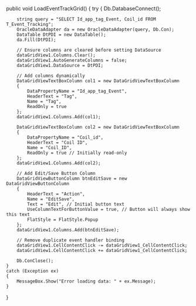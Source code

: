 public void LoadEventTrackGrid()
{
    try
    {
        Db.DatabaseConnect();

        string query = "SELECT Id_app_tag_Event, Coil_id FROM T_Event_Tracking";
        OracleDataAdapter da = new OracleDataAdapter(query, Db.Con);
        DataTable DtPDI = new DataTable();
        da.Fill(DtPDI);

        // Ensure columns are cleared before setting DataSource
        dataGridView1.Columns.Clear();
        dataGridView1.AutoGenerateColumns = false;
        dataGridView1.DataSource = DtPDI;

        // Add columns dynamically
        DataGridViewTextBoxColumn col1 = new DataGridViewTextBoxColumn
        {
            DataPropertyName = "Id_app_tag_Event",
            HeaderText = "Tag",
            Name = "Tag",
            ReadOnly = true
        };
        dataGridView1.Columns.Add(col1);

        DataGridViewTextBoxColumn col2 = new DataGridViewTextBoxColumn
        {
            DataPropertyName = "Coil_id",
            HeaderText = "Coil ID",
            Name = "Coil_ID",
            ReadOnly = true // Initially read-only
        };
        dataGridView1.Columns.Add(col2);

        // Add Edit/Save Button Column
        DataGridViewButtonColumn btnEditSave = new DataGridViewButtonColumn
        {
            HeaderText = "Action",
            Name = "EditSave",
            Text = "Edit", // Initial button text
            UseColumnTextForButtonValue = true, // Button will always show this text
            FlatStyle = FlatStyle.Popup
        };
        dataGridView1.Columns.Add(btnEditSave);

        // Remove duplicate event handler binding
        dataGridView1.CellContentClick -= dataGridView1_CellContentClick;
        dataGridView1.CellContentClick += dataGridView1_CellContentClick;

        Db.ConClose();
    }
    catch (Exception ex)
    {
        MessageBox.Show("Error loading data: " + ex.Message);
    }
}